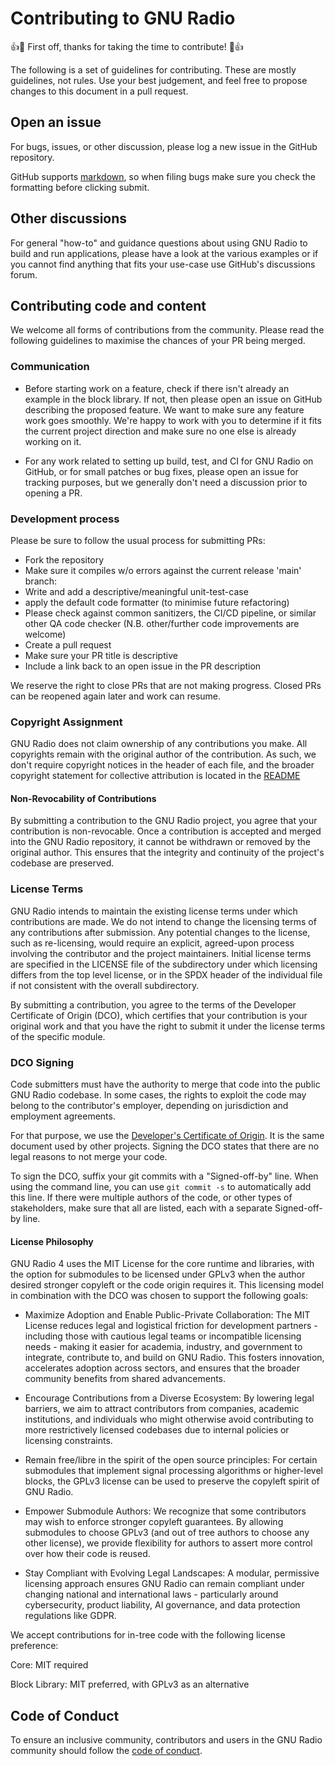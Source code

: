 # Contributing to GNU Radio

:+1::tada: First off, thanks for taking the time to contribute! :tada::+1:

The following is a set of guidelines for contributing. These are mostly guidelines, not rules. Use your best judgement, and feel free to propose changes to this document in a pull request.

## Open an issue

For bugs, issues, or other discussion, please log a new issue in the GitHub repository.

GitHub supports [markdown](https://help.github.com/categories/writing-on-github/), so when filing bugs make sure you check the formatting before clicking submit.

## Other discussions

For general "how-to" and guidance questions about using GNU Radio to build and run applications, please have a look at the various
examples or if you cannot find anything that fits your use-case use GitHub's discussions forum.

## Contributing code and content

We welcome all forms of contributions from the community. Please read the following guidelines to maximise the chances of your PR being merged.

### Communication

- Before starting work on a feature, check if there isn't already an example in the block library.
  If not, then please open an issue on GitHub describing the proposed feature. We want to make sure any feature work goes smoothly.
  We're happy to work with you to determine if it fits the current project direction and make sure no one else is already working on it.

- For any work related to setting up build, test, and CI for GNU Radio on GitHub, or for small patches or bug fixes, please open an issue
  for tracking purposes, but we generally don't need a discussion prior to opening a PR.

### Development process

Please be sure to follow the usual process for submitting PRs:

- Fork the repository
- Make sure it compiles w/o errors against the current release 'main' branch:
- Write and add a descriptive/meaningful unit-test-case
- apply the default code formatter (to minimise future refactoring)
- Please check against common sanitizers, the CI/CD pipeline, or similar other QA code checker (N.B. other/further code improvements are welcome)
- Create a pull request
- Make sure your PR title is descriptive
- Include a link back to an open issue in the PR description

We reserve the right to close PRs that are not making progress. Closed PRs can be reopened again later and work can resume.

### Copyright Assignment

GNU Radio does not claim ownership of any contributions you make. All copyrights remain with the original author of the contribution. As such, we don't require copyright notices in the header of each file, and the broader copyright statement for collective attribution is located in the [README](README.md)

#### Non-Revocability of Contributions

By submitting a contribution to the GNU Radio project, you agree that your contribution is non-revocable. Once a contribution is accepted and merged into the GNU Radio repository, it cannot be withdrawn or removed by the original author. This ensures that the integrity and continuity of the project's codebase are preserved.

### License Terms

GNU Radio intends to maintain the existing license terms under which contributions are made. We do not intend to change the licensing terms of any contributions after submission. Any potential changes to the license, such as re-licensing, would require an explicit, agreed-upon process involving the contributor and the project maintainers. Initial license terms are specified in the LICENSE file of the subdirectory under which licensing differs from the top level license, or in the SPDX header of the individual file if not consistent with the overall subdirectory.

By submitting a contribution, you agree to the terms of the Developer Certificate of Origin (DCO), which certifies that your contribution is your original work and that you have the right to submit it under the license terms of the specific module.


### DCO Signing

Code submitters must have the authority to merge that code into the public GNU Radio codebase.
In some cases, the rights to exploit the code may belong to the contributor's employer, depending on jurisdiction
and employment agreements.

For that purpose, we use the [Developer's Certificate of Origin](DCO.txt). It is the same document used by other
projects.
Signing the DCO states that there are no legal reasons to not merge your code.

To sign the DCO, suffix your git commits with a "Signed-off-by" line. When using the command line,
you can use `git commit -s` to automatically add this line. If there were multiple authors of the code, or other types
of stakeholders, make sure that all are listed, each with a separate Signed-off-by line.

#### License Philosophy

GNU Radio 4 uses the MIT License for the core runtime and libraries, with the option for submodules to be licensed under GPLv3 when the author desired stronger copyleft or the code origin requires it. This licensing model in combination with the DCO was chosen to support the following goals:

- Maximize Adoption and Enable Public-Private Collaboration: The MIT License reduces legal and logistical friction for development partners - including those with cautious legal teams or incompatible licensing needs - making it easier for academia, industry, and government to integrate, contribute to, and build on GNU Radio. This fosters innovation, accelerates adoption across sectors, and ensures that the broader community benefits from shared advancements.

- Encourage Contributions from a Diverse Ecosystem: By lowering legal barriers, we aim to attract contributors from companies, academic institutions, and individuals who might otherwise avoid contributing to more restrictively licensed codebases due to internal policies or licensing constraints.

- Remain free/libre in the spirit of the open source principles: For certain submodules that implement signal processing algorithms or higher-level blocks, the GPLv3 license can be used to preserve the copyleft spirit of GNU Radio.

- Empower Submodule Authors: We recognize that some contributors may wish to enforce stronger copyleft guarantees. By allowing submodules to choose GPLv3 (and out of tree authors to choose any other license), we provide flexibility for authors to assert more control over how their code is reused.

- Stay Compliant with Evolving Legal Landscapes: A modular, permissive licensing approach ensures GNU Radio can remain compliant under changing national and international laws - particularly around cybersecurity, product liability, AI governance, and data protection regulations like GDPR.


We accept contributions for in-tree code with the following license preference:

Core: MIT required

Block Library: MIT preferred, with GPLv3 as an alternative

## Code of Conduct

To ensure an inclusive community, contributors and users in the GNU Radio community should follow
the [code of conduct](./CODE_OF_CONDUCT.md).
